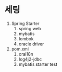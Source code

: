 # 세팅

1. Spring Starter
   1. spring web
   2. mybatis
   3. lombok
   4. oracle driver
2. pom.xml
   1. orai18n
   2. log4j2-jdbc
   3. mybatis starter test
